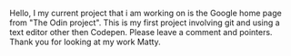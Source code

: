 Hello, I my current  project that i am working on is the Google home page
from "The Odin project". This is my first project involving git and
using a text editor other then Codepen. Please leave a comment and pointers.
Thank you for looking at my work
Matty. 
